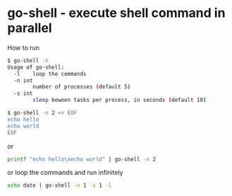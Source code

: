 go-shell - execute shell command in parallel
=======

How to run

```bash
$ go-shell -h
Usage of go-shell:
  -l	loop the commands
  -n int
    	number of processes (default 5)
  -s int
    	sleep beween tasks per process, in seconds (default 10)

```

```bash
$ go-shell -n 2 << EOF
echo hello
echo world
EOF
```
or 
```bash
printf "echo hello\necho world" | go-shell -n 2
```

or loop the commands and run infinitely
```bash
echo date | go-shell -n 1 -s 1 -l
```